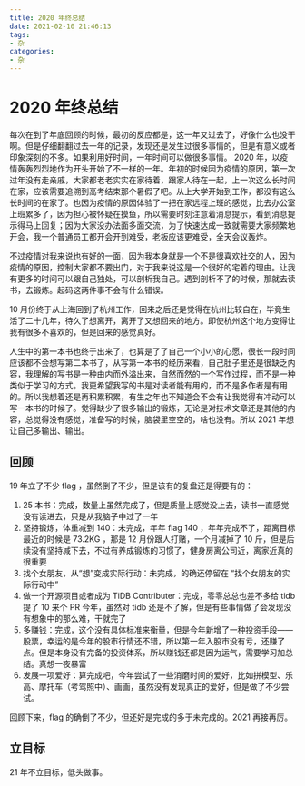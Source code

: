 ```yaml
---
title: 2020 年终总结
date: 2021-02-10 21:46:13
tags:
- 杂
categories:
- 杂
---
```


# 2020 年终总结

每次在到了年底回顾的时候，最初的反应都是，这一年又过去了，好像什么也没干啊。但是仔细翻翻过去一年的记录，发现还是发生过很多事情的，但是有意义或者印象深刻的不多。如果利用好时间，一年时间可以做很多事情。 2020 年，以疫情轰轰烈烈地作为开头开始了不一样的一年。年初的时候因为疫情的原因，第一次过年没有走亲戚，大家都老老实实在家待着，跟家人待在一起，上一次这么长时间在家，应该需要追溯到高考结束那个暑假了吧。从上大学开始到工作，都没有这么长时间的在家了。也因为疫情的原因体验了一把在家远程上班的感觉，比去办公室上班累多了，因为担心被怀疑在摸鱼，所以需要时刻注意着消息提示，看到消息提示得马上回复；因为大家没办法面多面交流，为了快速达成一致就需要大家频繁地开会，我一个普通员工都开会开到难受，老板应该更难受，全天会议轰炸。

不过疫情对我来说也有好的一面，因为我本身就是一个不是很喜欢社交的人，因为疫情的原因，控制大家都不要出门，对于我来说这是一个很好的宅着的理由。让我有更多的时间可以跟自己独处，可以剖析我自己。遇到剖析不了的时候，那就去读书，去锻炼。起码这两件事不会有什么错误。

10 月份终于从上海回到了杭州工作，回来之后还是觉得在杭州比较自在，毕竟生活了二十几年，待久了想离开，离开了又想回来的地方。即使杭州这个地方变得让我有很多不喜欢的，但是回来的感觉真好。

人生中的第一本书也终于出来了，也算是了了自己一个小小的心愿，很长一段时间应该都不会想写第二本书了，从写第一本书的经历来看，自己肚子里还是很缺乏内容，我理解的写书是一种由内而外溢出来，自然而然的一个写作过程，而不是一种类似于学习的方式。我更希望我写的书是对读者能有用的，而不是多作者是有用的。所以我想着还是再积累积累，有生之年也不知道会不会有让我觉得有冲动可以写一本书的时候了。觉得缺少了很多输出的锻炼，无论是对技术文章还是其他的内容，总觉得没有感觉，准备写的时候，脑袋里空空的，啥也没有。所以 2021 年想让自己多输出、输出。


## 回顾
19 年立了不少 flag ，虽然倒了不少，但是该有的复盘还是得要有的：

1. 25 本书：完成，数量上虽然完成了，但是质量上感觉没上去，读书一直感觉没有读进去，只是从我脑子中过了一年
2. 坚持锻炼，体重减到 140：未完成，年年 flag 140 ，年年完成不了，距离目标最近的时候是 73.2KG ，那是 12 月份跟人打赌，一个月减掉了 10 斤，但是后续没有坚持减下去，不过有养成锻炼的习惯了，健身房离公司近，离家近真的很重要
3. 找个女朋友，从“想”变成实际行动：未完成，的确还停留在 “找个女朋友的实际行动中”
4. 做一个开源项目或者成为 TiDB Contributer：完成，零零总总也差不多给 tidb 提了 10 来个 PR 今年，虽然对 tidb 还是不了解，但是有些事情做了会发现没有想象中的那么难，干就完了
5. 多赚钱：完成，这个没有具体标准来衡量，但是今年新增了一种投资手段——股票，幸运的是今年的股市行情还不错，所以第一年入股市没有亏，还赚了点。但是本身没有完备的投资体系，所以赚钱还都是因为运气，需要学习加总结。真想一夜暴富
6. 发展一项爱好：算完成吧，今年尝试了一些消磨时间的爱好，比如拼模型、乐高、摩托车（考驾照中）、画画，虽然没有发现真正的爱好，但是做了不少尝试。

回顾下来，flag 的确倒了不少，但还好是完成的多于未完成的。2021 再接再厉。

## 立目标

21 年不立目标，低头做事。
